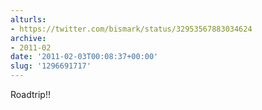 ```yaml
---
alturls:
- https://twitter.com/bismark/status/32953567883034624
archive:
- 2011-02
date: '2011-02-03T00:08:37+00:00'
slug: '1296691717'
---
```


Roadtrip!!

